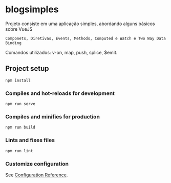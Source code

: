 # blogsimples

Projeto consiste em uma aplicação simples, abordando alguns básicos sobre VueJS
 
 ```
 Componets, Diretivas, Events, Methods, Computed e Watch e Two Way Data Binding
 ```
Comandos utilizados:
v-on, map, push, splice, $emit.
 
## Project setup
```
npm install
```

### Compiles and hot-reloads for development
```
npm run serve
```

### Compiles and minifies for production
```
npm run build
```

### Lints and fixes files
```
npm run lint
```

### Customize configuration
See [Configuration Reference](https://cli.vuejs.org/config/).
